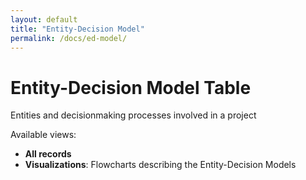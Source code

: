 ```yaml
---
layout: default
title: "Entity-Decision Model"
permalink: /docs/ed-model/
---
```


# Entity-Decision Model Table

Entities and decisionmaking processes involved in a project

Available views: 
- **All records**
- **Visualizations**: Flowcharts describing the Entity-Decision Models
